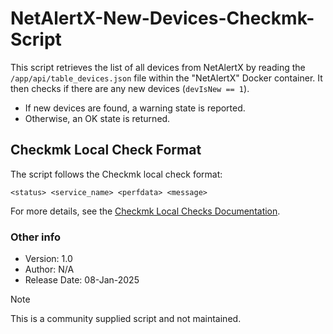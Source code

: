 # NetAlertX-New-Devices-Checkmk-Script

This script retrieves the list of all devices from NetAlertX by reading the `/app/api/table_devices.json` file within the "NetAlertX" Docker container. It then checks if there are any new devices (`devIsNew == 1`). 

- If new devices are found, a warning state is reported.  
- Otherwise, an OK state is returned.

## Checkmk Local Check Format

The script follows the Checkmk local check format:  

```
<status> <service_name> <perfdata> <message>
```

For more details, see the [Checkmk Local Checks Documentation](https://docs.checkmk.com/latest/en/localchecks.html).

### Other info

- Version: 1.0
- Author: N/A
- Release Date: 08-Jan-2025 

> [!NOTE]
> This is a community supplied script and not maintained. 